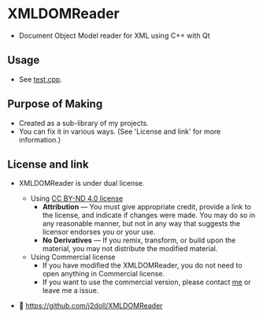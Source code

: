 # XMLDOMReader

- Document Object Model reader for XML using C++ with Qt 

## Usage

- See [test.cpp](src/test.cpp).

## Purpose of Making

- Created as a sub-library of my projects.
- You can fix it in various ways. (See 'License and link' for more information.)

## License and link
- XMLDOMReader is under dual license. 
	- Using [CC BY-ND 4.0 license](https://creativecommons.org/licenses/by-nd/4.0/)
		- **Attribution** — You must give appropriate credit, provide a link to the license, and indicate if changes were made. You may do so in any reasonable manner, but not in any way that suggests the licensor endorses you or your use.
		- **No Derivatives** — If you remix, transform, or build upon the material, you may not distribute the modified material.
	- Using Commercial license
		- If you have modified the XMLDOMReader, you do not need to open anything in Commercial license.
		- If you want to use the commercial version, please contact [me](https://github.com/j2doll/discussion/issues) or leave me a issue.
		
- :email: https://github.com/j2doll/XMLDOMReader

